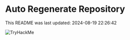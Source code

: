 # Auto Regenerate Repository

This README was last updated: 2024-08-19 22:26:42

 ![TryHackMe](https://tryhackme.com/badge/533634)